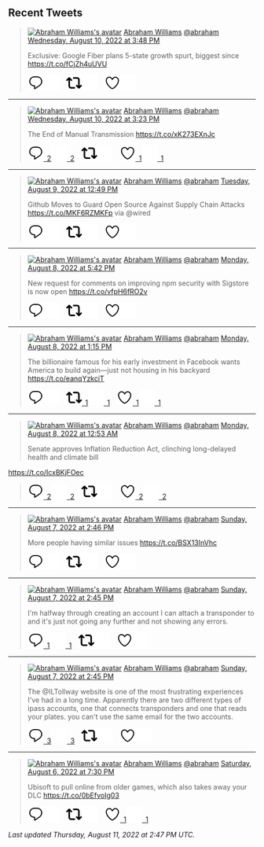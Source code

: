 ## Recent Tweets

> [![Abraham Williams's avatar](https://pbs.twimg.com/profile_images/897079141719195648/_mvh-QJH_mini.jpg)](https://twitter.com/abraham) [Abraham Williams](https://twitter.com/abraham) [@abraham](https://twitter.com/abraham) [Wednesday, August 10, 2022 at 3:48 PM](https://twitter.com/abraham/status/1557393573804376064)
>
> Exclusive: Google Fiber plans 5-state growth spurt, biggest since https://t.co/fCjZh4uUVU
>
> [![Reply](./images/reply_light.svg#gh-light-mode-only "Reply")](https://twitter.com/intent/tweet?in_reply_to=1557393573804376064#gh-light-mode-only)[![Reply](./images/reply.svg#gh-dark-mode-only "Reply")](https://twitter.com/intent/tweet?in_reply_to=1557393573804376064#gh-dark-mode-only)&emsp;[![Retweet](./images/retweet_light.svg#gh-light-mode-only "Retweet")](https://twitter.com/intent/retweet?tweet_id=1557393573804376064#gh-light-mode-only)[![Retweet](./images/retweet.svg#gh-dark-mode-only "Retweet")](https://twitter.com/intent/retweet?tweet_id=1557393573804376064#gh-dark-mode-only)&emsp;[![Like](./images/like_light.svg#gh-light-mode-only "Like")](https://twitter.com/intent/favorite?tweet_id=1557393573804376064#gh-light-mode-only)[![Like](./images/like.svg#gh-dark-mode-only "Like")](https://twitter.com/intent/favorite?tweet_id=1557393573804376064#gh-dark-mode-only)


---

> [![Abraham Williams's avatar](https://pbs.twimg.com/profile_images/897079141719195648/_mvh-QJH_mini.jpg)](https://twitter.com/abraham) [Abraham Williams](https://twitter.com/abraham) [@abraham](https://twitter.com/abraham) [Wednesday, August 10, 2022 at 3:23 PM](https://twitter.com/abraham/status/1557387206230265856)
>
> The End of Manual Transmission https://t.co/xK273EXnJc
>
> [![Reply](./images/reply_light.svg#gh-light-mode-only "Reply")&ensp;2](https://twitter.com/intent/tweet?in_reply_to=1557387206230265856#gh-light-mode-only)[![Reply](./images/reply.svg#gh-dark-mode-only "Reply")&ensp;2](https://twitter.com/intent/tweet?in_reply_to=1557387206230265856#gh-dark-mode-only)&emsp;[![Retweet](./images/retweet_light.svg#gh-light-mode-only "Retweet")](https://twitter.com/intent/retweet?tweet_id=1557387206230265856#gh-light-mode-only)[![Retweet](./images/retweet.svg#gh-dark-mode-only "Retweet")](https://twitter.com/intent/retweet?tweet_id=1557387206230265856#gh-dark-mode-only)&emsp;[![Like](./images/like_light.svg#gh-light-mode-only "Like")&ensp;1](https://twitter.com/intent/favorite?tweet_id=1557387206230265856#gh-light-mode-only)[![Like](./images/like.svg#gh-dark-mode-only "Like")&ensp;1](https://twitter.com/intent/favorite?tweet_id=1557387206230265856#gh-dark-mode-only)


---

> [![Abraham Williams's avatar](https://pbs.twimg.com/profile_images/897079141719195648/_mvh-QJH_mini.jpg)](https://twitter.com/abraham) [Abraham Williams](https://twitter.com/abraham) [@abraham](https://twitter.com/abraham) [Tuesday, August 9, 2022 at 12:49 PM](https://twitter.com/abraham/status/1556985964668637184)
>
> Github Moves to Guard Open Source Against Supply Chain Attacks https://t.co/MKF6RZMKFp via @wired
>
> [![Reply](./images/reply_light.svg#gh-light-mode-only "Reply")](https://twitter.com/intent/tweet?in_reply_to=1556985964668637184#gh-light-mode-only)[![Reply](./images/reply.svg#gh-dark-mode-only "Reply")](https://twitter.com/intent/tweet?in_reply_to=1556985964668637184#gh-dark-mode-only)&emsp;[![Retweet](./images/retweet_light.svg#gh-light-mode-only "Retweet")](https://twitter.com/intent/retweet?tweet_id=1556985964668637184#gh-light-mode-only)[![Retweet](./images/retweet.svg#gh-dark-mode-only "Retweet")](https://twitter.com/intent/retweet?tweet_id=1556985964668637184#gh-dark-mode-only)&emsp;[![Like](./images/like_light.svg#gh-light-mode-only "Like")](https://twitter.com/intent/favorite?tweet_id=1556985964668637184#gh-light-mode-only)[![Like](./images/like.svg#gh-dark-mode-only "Like")](https://twitter.com/intent/favorite?tweet_id=1556985964668637184#gh-dark-mode-only)


---

> [![Abraham Williams's avatar](https://pbs.twimg.com/profile_images/897079141719195648/_mvh-QJH_mini.jpg)](https://twitter.com/abraham) [Abraham Williams](https://twitter.com/abraham) [@abraham](https://twitter.com/abraham) [Monday, August 8, 2022 at 5:42 PM](https://twitter.com/abraham/status/1556697307202068480)
>
> New request for comments on improving npm security with Sigstore is now open https://t.co/vfpH6fRO2v
>
> [![Reply](./images/reply_light.svg#gh-light-mode-only "Reply")](https://twitter.com/intent/tweet?in_reply_to=1556697307202068480#gh-light-mode-only)[![Reply](./images/reply.svg#gh-dark-mode-only "Reply")](https://twitter.com/intent/tweet?in_reply_to=1556697307202068480#gh-dark-mode-only)&emsp;[![Retweet](./images/retweet_light.svg#gh-light-mode-only "Retweet")](https://twitter.com/intent/retweet?tweet_id=1556697307202068480#gh-light-mode-only)[![Retweet](./images/retweet.svg#gh-dark-mode-only "Retweet")](https://twitter.com/intent/retweet?tweet_id=1556697307202068480#gh-dark-mode-only)&emsp;[![Like](./images/like_light.svg#gh-light-mode-only "Like")](https://twitter.com/intent/favorite?tweet_id=1556697307202068480#gh-light-mode-only)[![Like](./images/like.svg#gh-dark-mode-only "Like")](https://twitter.com/intent/favorite?tweet_id=1556697307202068480#gh-dark-mode-only)


---

> [![Abraham Williams's avatar](https://pbs.twimg.com/profile_images/897079141719195648/_mvh-QJH_mini.jpg)](https://twitter.com/abraham) [Abraham Williams](https://twitter.com/abraham) [@abraham](https://twitter.com/abraham) [Monday, August 8, 2022 at 1:15 PM](https://twitter.com/abraham/status/1556630206823137281)
>
> The billionaire famous for his early investment in Facebook wants America to build again—just not housing in his backyard https://t.co/eanqYzkciT
>
> [![Reply](./images/reply_light.svg#gh-light-mode-only "Reply")](https://twitter.com/intent/tweet?in_reply_to=1556630206823137281#gh-light-mode-only)[![Reply](./images/reply.svg#gh-dark-mode-only "Reply")](https://twitter.com/intent/tweet?in_reply_to=1556630206823137281#gh-dark-mode-only)&emsp;[![Retweet](./images/retweet_light.svg#gh-light-mode-only "Retweet")&ensp;1](https://twitter.com/intent/retweet?tweet_id=1556630206823137281#gh-light-mode-only)[![Retweet](./images/retweet.svg#gh-dark-mode-only "Retweet")&ensp;1](https://twitter.com/intent/retweet?tweet_id=1556630206823137281#gh-dark-mode-only)&emsp;[![Like](./images/like_light.svg#gh-light-mode-only "Like")&ensp;1](https://twitter.com/intent/favorite?tweet_id=1556630206823137281#gh-light-mode-only)[![Like](./images/like.svg#gh-dark-mode-only "Like")&ensp;1](https://twitter.com/intent/favorite?tweet_id=1556630206823137281#gh-dark-mode-only)


---

> [![Abraham Williams's avatar](https://pbs.twimg.com/profile_images/897079141719195648/_mvh-QJH_mini.jpg)](https://twitter.com/abraham) [Abraham Williams](https://twitter.com/abraham) [@abraham](https://twitter.com/abraham) [Monday, August 8, 2022 at 12:53 AM](https://twitter.com/abraham/status/1556443386898440192)
>
> Senate approves Inflation Reduction Act, clinching long-delayed health and climate bill 

https://t.co/IcxBKjFOec
>
> [![Reply](./images/reply_light.svg#gh-light-mode-only "Reply")&ensp;2](https://twitter.com/intent/tweet?in_reply_to=1556443386898440192#gh-light-mode-only)[![Reply](./images/reply.svg#gh-dark-mode-only "Reply")&ensp;2](https://twitter.com/intent/tweet?in_reply_to=1556443386898440192#gh-dark-mode-only)&emsp;[![Retweet](./images/retweet_light.svg#gh-light-mode-only "Retweet")](https://twitter.com/intent/retweet?tweet_id=1556443386898440192#gh-light-mode-only)[![Retweet](./images/retweet.svg#gh-dark-mode-only "Retweet")](https://twitter.com/intent/retweet?tweet_id=1556443386898440192#gh-dark-mode-only)&emsp;[![Like](./images/like_light.svg#gh-light-mode-only "Like")&ensp;2](https://twitter.com/intent/favorite?tweet_id=1556443386898440192#gh-light-mode-only)[![Like](./images/like.svg#gh-dark-mode-only "Like")&ensp;2](https://twitter.com/intent/favorite?tweet_id=1556443386898440192#gh-dark-mode-only)


---

> [![Abraham Williams's avatar](https://pbs.twimg.com/profile_images/897079141719195648/_mvh-QJH_mini.jpg)](https://twitter.com/abraham) [Abraham Williams](https://twitter.com/abraham) [@abraham](https://twitter.com/abraham) [Sunday, August 7, 2022 at 2:46 PM](https://twitter.com/abraham/status/1556290729076559872)
>
> More people having similar issues https://t.co/BSX13InVhc
>
> [![Reply](./images/reply_light.svg#gh-light-mode-only "Reply")](https://twitter.com/intent/tweet?in_reply_to=1556290729076559872#gh-light-mode-only)[![Reply](./images/reply.svg#gh-dark-mode-only "Reply")](https://twitter.com/intent/tweet?in_reply_to=1556290729076559872#gh-dark-mode-only)&emsp;[![Retweet](./images/retweet_light.svg#gh-light-mode-only "Retweet")](https://twitter.com/intent/retweet?tweet_id=1556290729076559872#gh-light-mode-only)[![Retweet](./images/retweet.svg#gh-dark-mode-only "Retweet")](https://twitter.com/intent/retweet?tweet_id=1556290729076559872#gh-dark-mode-only)&emsp;[![Like](./images/like_light.svg#gh-light-mode-only "Like")](https://twitter.com/intent/favorite?tweet_id=1556290729076559872#gh-light-mode-only)[![Like](./images/like.svg#gh-dark-mode-only "Like")](https://twitter.com/intent/favorite?tweet_id=1556290729076559872#gh-dark-mode-only)


---

> [![Abraham Williams's avatar](https://pbs.twimg.com/profile_images/897079141719195648/_mvh-QJH_mini.jpg)](https://twitter.com/abraham) [Abraham Williams](https://twitter.com/abraham) [@abraham](https://twitter.com/abraham) [Sunday, August 7, 2022 at 2:45 PM](https://twitter.com/abraham/status/1556290466286637058)
>
> I'm halfway through creating an account I can attach a transponder to and it's just not going any further and not showing any errors.
>
> [![Reply](./images/reply_light.svg#gh-light-mode-only "Reply")&ensp;1](https://twitter.com/intent/tweet?in_reply_to=1556290466286637058#gh-light-mode-only)[![Reply](./images/reply.svg#gh-dark-mode-only "Reply")&ensp;1](https://twitter.com/intent/tweet?in_reply_to=1556290466286637058#gh-dark-mode-only)&emsp;[![Retweet](./images/retweet_light.svg#gh-light-mode-only "Retweet")](https://twitter.com/intent/retweet?tweet_id=1556290466286637058#gh-light-mode-only)[![Retweet](./images/retweet.svg#gh-dark-mode-only "Retweet")](https://twitter.com/intent/retweet?tweet_id=1556290466286637058#gh-dark-mode-only)&emsp;[![Like](./images/like_light.svg#gh-light-mode-only "Like")](https://twitter.com/intent/favorite?tweet_id=1556290466286637058#gh-light-mode-only)[![Like](./images/like.svg#gh-dark-mode-only "Like")](https://twitter.com/intent/favorite?tweet_id=1556290466286637058#gh-dark-mode-only)


---

> [![Abraham Williams's avatar](https://pbs.twimg.com/profile_images/897079141719195648/_mvh-QJH_mini.jpg)](https://twitter.com/abraham) [Abraham Williams](https://twitter.com/abraham) [@abraham](https://twitter.com/abraham) [Sunday, August 7, 2022 at 2:45 PM](https://twitter.com/abraham/status/1556290464889950209)
>
> The @ILTollway website is one of the most frustrating experiences I've had in a long time. Apparently there are two different types of ipass accounts, one that connects transponders and one that reads your plates. you can't use the same email for the two accounts.
>
> [![Reply](./images/reply_light.svg#gh-light-mode-only "Reply")&ensp;3](https://twitter.com/intent/tweet?in_reply_to=1556290464889950209#gh-light-mode-only)[![Reply](./images/reply.svg#gh-dark-mode-only "Reply")&ensp;3](https://twitter.com/intent/tweet?in_reply_to=1556290464889950209#gh-dark-mode-only)&emsp;[![Retweet](./images/retweet_light.svg#gh-light-mode-only "Retweet")](https://twitter.com/intent/retweet?tweet_id=1556290464889950209#gh-light-mode-only)[![Retweet](./images/retweet.svg#gh-dark-mode-only "Retweet")](https://twitter.com/intent/retweet?tweet_id=1556290464889950209#gh-dark-mode-only)&emsp;[![Like](./images/like_light.svg#gh-light-mode-only "Like")](https://twitter.com/intent/favorite?tweet_id=1556290464889950209#gh-light-mode-only)[![Like](./images/like.svg#gh-dark-mode-only "Like")](https://twitter.com/intent/favorite?tweet_id=1556290464889950209#gh-dark-mode-only)


---

> [![Abraham Williams's avatar](https://pbs.twimg.com/profile_images/897079141719195648/_mvh-QJH_mini.jpg)](https://twitter.com/abraham) [Abraham Williams](https://twitter.com/abraham) [@abraham](https://twitter.com/abraham) [Saturday, August 6, 2022 at 7:30 PM](https://twitter.com/abraham/status/1555999884532219910)
>
> Ubisoft to pull online from older games, which also takes away your DLC https://t.co/0bEfvoIg03
>
> [![Reply](./images/reply_light.svg#gh-light-mode-only "Reply")](https://twitter.com/intent/tweet?in_reply_to=1555999884532219910#gh-light-mode-only)[![Reply](./images/reply.svg#gh-dark-mode-only "Reply")](https://twitter.com/intent/tweet?in_reply_to=1555999884532219910#gh-dark-mode-only)&emsp;[![Retweet](./images/retweet_light.svg#gh-light-mode-only "Retweet")](https://twitter.com/intent/retweet?tweet_id=1555999884532219910#gh-light-mode-only)[![Retweet](./images/retweet.svg#gh-dark-mode-only "Retweet")](https://twitter.com/intent/retweet?tweet_id=1555999884532219910#gh-dark-mode-only)&emsp;[![Like](./images/like_light.svg#gh-light-mode-only "Like")&ensp;1](https://twitter.com/intent/favorite?tweet_id=1555999884532219910#gh-light-mode-only)[![Like](./images/like.svg#gh-dark-mode-only "Like")&ensp;1](https://twitter.com/intent/favorite?tweet_id=1555999884532219910#gh-dark-mode-only)


_Last updated Thursday, August 11, 2022 at 2:47 PM UTC._
